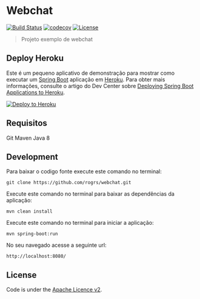 # Webchat
[![Build Status](https://travis-ci.org/rogrs/webchat.svg?branch=master)](https://travis-ci.org/rogrs/webchat)
[![codecov](https://codecov.io/gh/rogrs/webchat/branch/master/graph/badge.svg)](https://codecov.io/gh/rogrs/webchat) 
[![License](http://img.shields.io/:license-apache-blue.svg)](http://www.apache.org/licenses/LICENSE-2.0.html)
> Projeto exemplo  de webchat

## Deploy Heroku

Este é um pequeno aplicativo de demonstração para mostrar como executar um [Spring Boot](http://projects.spring.io/spring-boot/)
aplicação em [Heroku](http://heroku.com). Para obter mais informações, consulte o artigo do Dev Center sobre
[Deploying Spring Boot Applications to Heroku](https://devcenter.heroku.com/articles/deploying-spring-boot-apps-to-heroku).

[![Deploy to Heroku](https://www.herokucdn.com/deploy/button.png)](https://heroku.com/deploy)


## Requisitos
   Git
   Maven
   Java 8

## Development

Para baixar o codigo fonte execute este comando no terminal:

    git clone https://github.com/rogrs/webchat.git

Execute este comando  no terminal para baixar as dependências da aplicação:

    mvn clean install

Execute este comando no terminal para iniciar a aplicação:

    mvn spring-boot:run

No seu navegado acesse a seguinte url:

    http://localhost:8080/

## License

Code is under the [Apache Licence v2](https://www.apache.org/licenses/LICENSE-2.0.txt).
